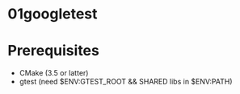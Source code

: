 # 01googletest


# Prerequisites  
  * CMake (3.5 or latter)  
  * gtest (need $ENV:GTEST_ROOT && SHARED libs in $ENV:PATH)
  
